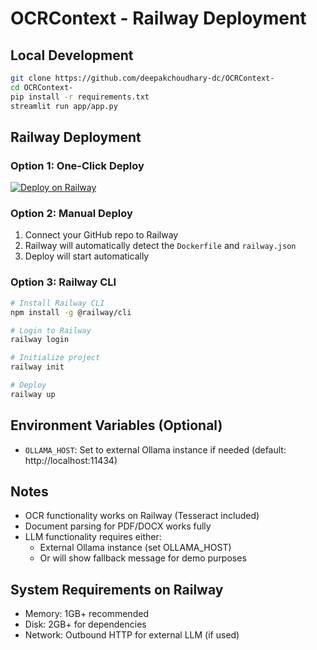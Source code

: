 # OCRContext - Railway Deployment

## Local Development
```bash
git clone https://github.com/deepakchoudhary-dc/OCRContext-
cd OCRContext-
pip install -r requirements.txt
streamlit run app/app.py
```

## Railway Deployment

### Option 1: One-Click Deploy
[![Deploy on Railway](https://railway.app/button.svg)](https://railway.app/template/your-template-id)

### Option 2: Manual Deploy
1. Connect your GitHub repo to Railway
2. Railway will automatically detect the `Dockerfile` and `railway.json`
3. Deploy will start automatically

### Option 3: Railway CLI
```bash
# Install Railway CLI
npm install -g @railway/cli

# Login to Railway
railway login

# Initialize project
railway init

# Deploy
railway up
```

## Environment Variables (Optional)
- `OLLAMA_HOST`: Set to external Ollama instance if needed (default: http://localhost:11434)

## Notes
- OCR functionality works on Railway (Tesseract included)
- Document parsing for PDF/DOCX works fully
- LLM functionality requires either:
  - External Ollama instance (set OLLAMA_HOST)
  - Or will show fallback message for demo purposes

## System Requirements on Railway
- Memory: 1GB+ recommended
- Disk: 2GB+ for dependencies
- Network: Outbound HTTP for external LLM (if used)
